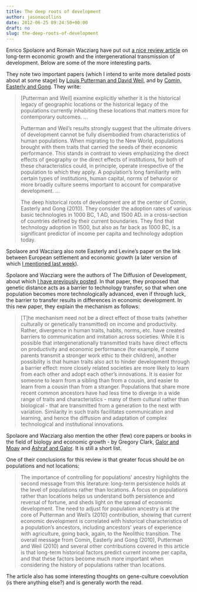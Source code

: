 ```yaml
---
title: The deep roots of development
author: jasonacollins
date: 2012-06-25 09:24:50+00:00
draft: no
slug: the-deep-roots-of-development
---
```


Enrico Spolaore and Romain Wacziarg have put out [a nice review article](http://ideas.repec.org/p/tuf/tuftec/0768.html) on long-term economic growth and the intergenerational transmission of development. Below are some of the more interesting parts.

They note two important papers (which I intend to write more detailed posts about at some stage) by [Louis Putterman and David Weil](http://qje.oxfordjournals.org/lookup/doi/10.1162/qjec.2010.125.4.1627), and by [Comin, Easterly and Gong](http://pubs.aeaweb.org/doi/abs/10.1257/mac.2.3.65). They write:

>[Putterman and Weil] examine explicitly whether it is the historical legacy of geographic locations or the historical legacy of the populations currently inhabiting these locations that matters more for contemporary outcomes. …
>
>Putterman and Weil’s results strongly suggest that the ultimate drivers of development cannot be fully disembodied from characteristics of human populations. When migrating to the New World, populations brought with them traits that carried the seeds of their economic performance. This stands in contrast to views emphasizing the direct effects of geography or the direct effects of institutions, for both of these characteristics could, in principle, operate irrespective of the population to which they apply. A population’s long familiarity with certain types of institutions, human capital, norms of behavior or more broadly culture seems important to account for comparative development. …
>
>The deep historical roots of development are at the center of Comin, Easterly and Gong (2010). They consider the adoption rates of various basic technologies in 1000 BC, 1 AD, and 1500 AD. in a cross-section of countries defined by their current boundaries. They find that technology adoption in 1500, but also as far back as 1000 BC, is a significant predictor of income per capita and technology adoption today.

Spolaore and Wacziarg also note Easterly and Levine’s paper on the link between European settlement and economic growth (a later version of which [I mentioned last week](https://www.jasoncollins.blog/europeans-and-economic-growth/)).

Spolaore and Wacziarg were the authors of The Diffusion of Development, about which [I have previously posted](https://www.jasoncollins.blog/genetic-distance-and-economic-development/). In that paper, they proposed that genetic distance acts as a barrier to technology transfer, so that when one population becomes more technologically advanced, even if through luck, the barrier to transfer results in differences in economic development. In this new paper, they explain the mechanism as follows:

>[T]he mechanism need not be a direct effect of those traits (whether culturally or genetically transmitted) on income and productivity. Rather, divergence in human traits, habits, norms, etc. have created barriers to communication and imitation across societies. While it is possible that intergenerationally transmitted traits have direct effects on productivity and economic performance (for example, if some parents transmit a stronger work ethic to their children), another possibility is that human traits also act to hinder development through a barrier effect: more closely related societies are more likely to learn from each other and adopt each other’s innovations. It is easier for someone to learn from a sibling than from a cousin, and easier to learn from a cousin than from a stranger. Populations that share more recent common ancestors have had less time to diverge in a wide range of traits and characteristics - many of them cultural rather than biological - that are transmitted from a generation to the next with variation. Similarity in such traits facilitates communication and learning, and hence the diffusion and adaptation of complex technological and institutional innovations.

Spolaore and Wacziarg also mention the other (few) core papers or books in the field of biology and economic growth - by Gregory Clark, [Galor and Moav](https://www.jasoncollins.blog/economic-growth-and-evolution-parental-preference-for-quality-and-quantity-of-offspring/) and [Ashraf and Galor](https://www.jasoncollins.blog/the-out-of-africa-hypothesis-human-genetic-diversity-and-comparative-economic-development/). It is still a short list.

One of their conclusions for this review is that greater focus should be on populations and not locations:

>The importance of controlling for populations’ ancestry highlights the second message from this literature: long-term persistence holds at the level of populations rather than locations. A focus on populations rather than locations helps us understand both persistence and reversal of fortune, and sheds light on the spread of economic development. The need to adjust for population ancestry is at the core of Putterman and Weil’s (2010) contribution, showing that current economic development is correlated with historical characteristics of a population’s ancestors, including ancestors’ years of experience with agriculture, going back, again, to the Neolithic transition. The overall message from Comin, Easterly and Gong (2010), Putterman and Weil (2010) and several other contributions covered in this article is that long-term historical factors predict current income per capita, and that these factors become much more important when considering the history of populations rather than locations.

The article also has some interesting thoughts on gene-culture coevolution (is there anything else?) and is generally worth the read.
